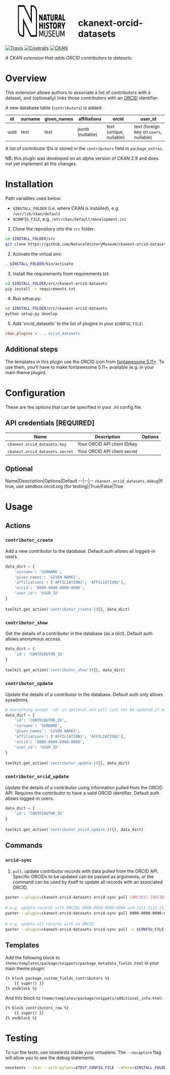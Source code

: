 <img src=".github/nhm-logo.svg" align="left" width="150px" height="100px" hspace="40"/>

# ckanext-orcid-datasets

[![Travis](https://img.shields.io/travis/NaturalHistoryMuseum/ckanext-orcid-datasets/master.svg?style=flat-square)](https://travis-ci.org/NaturalHistoryMuseum/ckanext-orcid-datasets)
[![Coveralls](https://img.shields.io/coveralls/github/NaturalHistoryMuseum/ckanext-orcid-datasets/master.svg?style=flat-square)](https://coveralls.io/github/NaturalHistoryMuseum/ckanext-orcid-datasets)
[![CKAN](https://img.shields.io/badge/ckan-2.9.0a-orange.svg?style=flat-square)](https://github.com/ckan/ckan)

_A CKAN extension that adds ORCID contributors to datasets._


# Overview

This extension allows authors to associate a list of contributors with a dataset, and (optionally) links those contributors with an [ORCID](https://orcid.org) identifier.

A new database table (`contributors`) is added:

id|surname|given_names|affiliations|orcid|user_id
--|-------|-----------|------------|-----|-------
uuid|text|text|jsonb (nullable)|text (unique, nullable)|text (foreign key on `users`, nullable)

A list of contributor IDs is stored in the `contributors` field in `package_extras`.

NB: this plugin was developed on an alpha version of CKAN 2.9 and does not yet implement all the changes.

# Installation

Path variables used below:
- `$INSTALL_FOLDER` (i.e. where CKAN is installed), e.g. `/usr/lib/ckan/default`
- `$CONFIG_FILE`, e.g. `/etc/ckan/default/development.ini`

1. Clone the repository into the `src` folder:

  ```bash
  cd $INSTALL_FOLDER/src
  git clone https://github.com/NaturalHistoryMuseum/ckanext-orcid-datasets.git
  ```

2. Activate the virtual env:

  ```bash
  . $INSTALL_FOLDER/bin/activate
  ```

3. Install the requirements from requirements.txt:

  ```bash
  cd $INSTALL_FOLDER/src/ckanext-orcid-datasets
  pip install -r requirements.txt
  ```

4. Run setup.py:

  ```bash
  cd $INSTALL_FOLDER/src/ckanext-orcid-datasets
  python setup.py develop
  ```

5. Add 'orcid_datasets' to the list of plugins in your `$CONFIG_FILE`:

  ```ini
  ckan.plugins = ... orcid_datasets
  ```

## Additional steps
The templates in this plugin use the ORCID icon from [fontawesome 5.11+](https://github.com/FortAwesome/Font-Awesome/releases/tag/5.11.0). To use them, you'll have to make fontawesome 5.11+ available (e.g. in your main theme plugin).

# Configuration

These are the options that can be specified in your .ini config file.

## API credentials [REQUIRED]

Name|Description|Options
--|--|--
`ckanext.orcid_datasets.key`|Your ORCID API client ID/key||
`ckanext.orcid_datasets.secret`|Your ORCID API client secret||

## Optional

Name|Description|Options|Default
--|--|--
`ckanext.orcid_datasets.debug`|If true, use sandbox.orcid.org (for testing)|True/False|True

# Usage

## Actions

### `contributor_create`
Add a new contributor to the database. Default auth allows all logged-in users.

```python
data_dict = {
    'surname': 'SURNAME',
    'given_names': 'GIVEN NAMES',
    'affiliations': ['AFFILIATION1', 'AFFILIATION2'],
    'orcid': '0000-0000-0000-0000',
    'user_id': 'USER_ID'
}

toolkit.get_action('contributor_create')({}, data_dict)
```

### `contributor_show`
Get the details of a contributor in the database (as a dict). Default auth allows anonymous access.

```python
data_dict = {
    'id': 'CONTRIBUTOR_ID'
}

toolkit.get_action('contributor_show')({}, data_dict)
```

### `contributor_update`
Update the details of a contributor in the database. Default auth only allows sysadmins.

```python
# everything except 'id' is optional and will just not be updated if omitted
data_dict = {
    'id': 'CONTRIBUTOR_ID',
    'surname': 'SURNAME',
    'given_names': 'GIVEN NAMES',
    'affiliations': ['AFFILIATION1', 'AFFILIATION2'],
    'orcid': '0000-0000-0000-0000',
    'user_id': 'USER_ID'
}

toolkit.get_action('contributor_update')({}, data_dict)
```

### `contributor_orcid_update`
Update the details of a contributor using information pulled from the ORCID API. Requires the contributor to have a valid ORCID identifier. Default auth allows logged-in users.

```python
data_dict = {
    'id': 'CONTRIBUTOR_ID'
}

toolkit.get_action('contributor_orcid_update')({}, data_dict)
```

## Commands

### `orcid-sync`
1. `pull`: update contributor records with data pulled from the ORCID API.
Specific ORCIDs to be updated can be passed as arguments, or the command can be used by itself to update all records with an associated ORCID.
```sh
paster --plugin=ckanext-orcid-datasets orcid-sync pull [ORCID1] [ORCID2] [...] -c $CONFIG_FILE

# e.g. update records with ORCIDs 0000-0000-0000-0000 and 1111-1111-1111-1111
paster --plugin=ckanext-orcid-datasets orcid-sync pull 0000-0000-0000-0000 1111-1111-1111-1111 -c $CONFIG_FILE

# e.g. update all records with an ORCID
paster --plugin=ckanext-orcid-datasets orcid-sync pull -c $CONFIG_FILE
```

## Templates

Add the following block to `theme/templates/package/snippets/package_metadata_fields.html` in your main theme plugin:
```jinja2
{% block package_custom_fields_contributors %}
    {{ super() }}
{% endblock %}
```

And this block to `theme/templates/package/snippets/additional_info.html`:
```jinja2
{% block contributors_row %}
    {{ super() }}
{% endblock %}
```

# Testing

To run the tests, use nosetests inside your virtualenv. The `--nocapture` flag will allow you to see the debug statements.
```bash
nosetests --ckan --with-pylons=$TEST_CONFIG_FILE --where=$INSTALL_FOLDER/src/ckanext-orcid-datasets --nologcapture --nocapture
```
